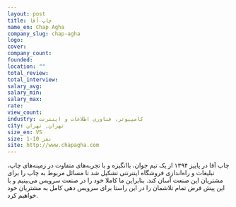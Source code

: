 ```yaml
---
layout: post
title: چاپ آقا
name_en: Chap Agha
company_slug: chap-agha
logo: 
cover: 
company_count:
founded:
location: ""
total_review: 
total_interview: 
salary_avg: 
salary_min: 
salary_max: 
rate: 
view_count: 
industry: کامپیوتر، فناوری اطلاعات و اینترنت
city: تهران, تهران
size_en: VS
size: 1-10 نفر
site: http://www.chapagha.com
---
```


چاپ آقا در پاییز ۱۳۹۴ از یک تیم جوان، باانگیزه و با تجربه‌های متفاوت در زمینه‌های چاپ، تبلیغات و راه‌اندازی فروشگاه اینترنتی تشکیل شد تا مسائل مربوط به چاپ را برای مشتریان این صنعت آسان کند. بنابراین ما کاملا خود را در صنعت سرویس می‌بینیم و با این پیش فرض تمام تلاشمان را در این راستا برای سرویس دهی کامل به مشتریان خود خواهیم کرد.
